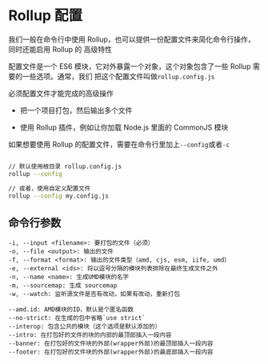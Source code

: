 # Rollup 配置

我们一般在命令行中使用 Rollup，也可以提供一份配置文件来简化命令行操作，同时还能启用 Rollup 的
高级特性

配置文件是一个 ES6 模块，它对外暴露一个对象，这个对象包含了一些 Rollup 需要的一些选项。通常，我们
把这个配置文件叫做`rollup.config.js`

必须配置文件才能完成的高级操作

- 把一个项目打包，然后输出多个文件

- 使用 Rollup 插件，例如让你加载 Node.js 里面的 CommonJS 模块

如果想要使用 Rollup 的配置文件，需要在命令行里加上`--config`或者`-c`

```bash

// 默认使用根目录 rollup.config.js
rollup --config

// 或者，使用自定义配置文件
rollup --config my.config.js
```

## 命令行参数

```
-i, --input <filename>: 要打包的文件（必须）
-o, --file <output>: 输出的文件
-f, --format <format>: 输出的文件类型（amd, cjs, esm, iife, umd）
-e, --external <ids>: 将以逗号分隔的模块列表排除在最终生成文件之外
-n, --name <name>: 生成UMD模块的名字
-m, --sourcemap: 生成 sourcemap
-w, --watch: 监听源文件是否有改动，如果有改动，重新打包

--amd.id: AMD模块的ID，默认是个匿名函数
--no-strict: 在生成的包中省略`use strict`
--interop: 包含公共的模块（这个选项是默认添加的）
--intro: 在打包好的文件的块的内部的最顶部插入一段内容
--banner: 在打包好的文件块的外部(wrapper外部)的最顶部插入一段内容
--footer: 在打包好的文件块的外部(wrapper外部)的最底部插入一段内容
```
